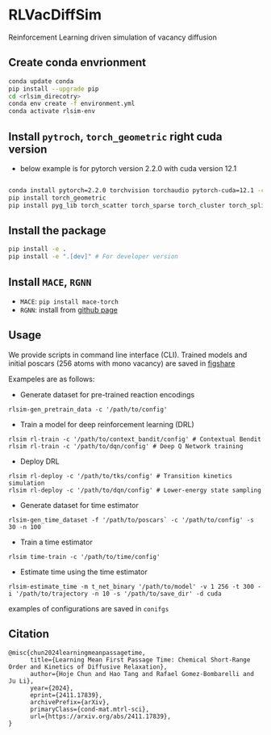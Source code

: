 # RLVacDiffSim
Reinforcement Learning driven simulation of vacancy diffusion

## Create conda envrionment

```bash
conda update conda
pip install --upgrade pip
cd <rlsim_direcotry>
conda env create -f environment.yml
conda activate rlsim-env
```

## Install `pytroch`, `torch_geometric` right cuda version

- below example is for pytorch version 2.2.0 with cuda version 12.1

```bash

conda install pytorch=2.2.0 torchvision torchaudio pytorch-cuda=12.1 -c pytorch -c nvidia
pip install torch_geometric
pip install pyg_lib torch_scatter torch_sparse torch_cluster torch_spline_conv -f https://data.pyg.org/whl/torch-2.2.0+cu121.html

```

## Install the package

```bash
pip install -e .
pip install -e ".[dev]" # For developer version
```

## Install `MACE`, `RGNN`
- `MACE`: `pip install mace-torch`
- `RGNN`: install from [github page]("https://github.com/HojeChun/ReactionGraphNeuralNetwork")

## Usage
We provide scripts in command line interface (CLI).
Trained models and initial poscars (256 atoms with mono vacancy) are saved in [figshare]("https://doi.org/10.6084/m9.figshare.27931812")

Exampeles are as follows:

- Generate dataset for pre-trained reaction encodings

```
rlsim-gen_pretrain_data -c '/path/to/config'
```

- Train a model for deep reinforcement learning (DRL)
```
rlsim rl-train -c '/path/to/context_bandit/config' # Contextual Bendit
rlsim rl-train -c '/path/to/dqn/config' # Deep Q Network training
```
- Deploy DRL 
```
rlsim rl-deploy -c '/path/to/tks/config' # Transition kinetics simulation
rlsim rl-deploy -c '/path/to/dqn/config' # Lower-energy state sampling
```
- Generate dataset for time estimator
```
rlsim-gen_time_dataset -f '/path/to/poscars` -c '/path/to/config' -s 30 -n 100
```
- Train a time estimator
```
rlsim time-train -c '/path/to/time/config' 
```
- Estimate time using the time estimator
```
rlsim-estimate_time -m t_net_binary '/path/to/model' -v 1 256 -t 300 -i '/path/to/trajectory -n 10 -s '/path/to/save_dir' -d cuda
```
examples of configurations are saved in `conifgs`

## Citation
```
@misc{chun2024learningmeanpassagetime,
      title={Learning Mean First Passage Time: Chemical Short-Range Order and Kinetics of Diffusive Relaxation}, 
      author={Hoje Chun and Hao Tang and Rafael Gomez-Bombarelli and Ju Li},
      year={2024},
      eprint={2411.17839},
      archivePrefix={arXiv},
      primaryClass={cond-mat.mtrl-sci},
      url={https://arxiv.org/abs/2411.17839}, 
}
```